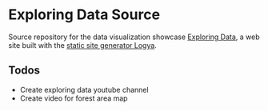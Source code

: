 # Exploring Data Source

Source repository for the data visualization showcase [Exploring Data](https://exploring-data.com/), a web site built with the [static site generator Logya](https://ramiro.org/logya/).

## Todos

* Create exploring data youtube channel
* Create video for forest area map
